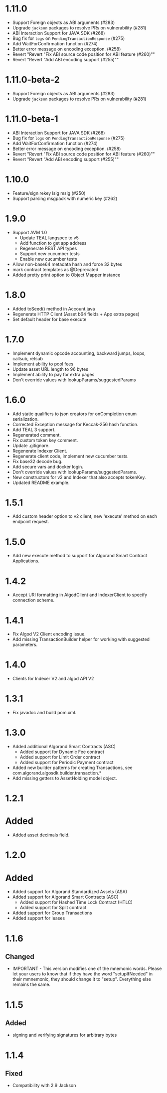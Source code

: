 # 1.11.0
- Support Foreign objects as ABI arguments (#283)
- Upgrade `jackson` packages to resolve PRs on vulnerability (#281)
- ABI Interaction Support for JAVA SDK (#268)
- Bug fix for `logs` on `PendingTransactionResponse` (#275)
- Add WaitForConfirmation function (#274)
- Better error message on encoding exception. (#258)
- Revert "Revert "Fix ABI source code position for ABI feature (#260)""
- Revert "Revert "Add ABI encoding support (#255)""

# 1.11.0-beta-2
- Support Foreign objects as ABI arguments (#283)
- Upgrade `jackson` packages to resolve PRs on vulnerability (#281)

# 1.11.0-beta-1
- ABI Interaction Support for JAVA SDK (#268)
- Bug fix for `logs` on `PendingTransactionResponse` (#275)
- Add WaitForConfirmation function (#274)
- Better error message on encoding exception. (#258)
- Revert "Revert "Fix ABI source code position for ABI feature (#260)""
- Revert "Revert "Add ABI encoding support (#255)""

# 1.10.0
- Feature/sign rekey lsig msig (#250)
- Support parsing msgpack with numeric key (#262)

# 1.9.0
- Support AVM 1.0
  - Update TEAL langspec to v5
  - Add function to get app address
  - Regenerate REST API types
  - Support new cucumber tests
  - Enable new cucumber tests
- Allow non-base64 metadata hash and force 32 bytes
- mark contract templates as @Deprecated
- Added pretty print option to Object Mapper instance

# 1.8.0
- Added toSeed() method in Account.java
- Regenerate  HTTP Client (Asset b64 fields + App extra pages)
- Set default header for base execute

# 1.7.0
- Implement dynamic opcode accounting, backward jumps, loops, callsub, retsub
- Implement ability to pool fees
- Update asset URL length to 96 bytes
- Implement ability to pay for extra pages
- Don't override values with lookupParams/suggestedParams

# 1.6.0
- Add static qualifiers to json creators for onCompletion enum serialization.
- Corrected Exception message for Keccak-256 hash function.
- Add TEAL 3 support.
- Regenerated comment.
- Fix custom token key comment.
- Update .gitignore.
- Regenerate Indexer Client.
- Regenerate client code, implement new cucumber tests.
- Fix base32 decode bug.
- Add secure vars and docker login.
- Don't override values with lookupParams/suggestedParams.
- New constructors for v2 and Indexer that also accepts tokenKey.
- Updated README example.

# 1.5.1
- Add custom header option to v2 client, new 'execute' method on each endpoint request.

# 1.5.0
- Add new execute method to  support for Algorand Smart Contract Applications.

# 1.4.2
- Accept URI formatting in AlgodClient and IndexerClient to specify connection scheme.

# 1.4.1
- Fix Algod V2 Client encoding issue.
- Add missing TransactionBuilder helper for working with suggested parameters.

# 1.4.0
- Clients for Indexer V2 and algod API V2

# 1.3.1
- Fix javadoc and build pom.xml.

# 1.3.0
- Added additional Algorand Smart Contracts (ASC)
    - Added support for Dynamic Fee contract
    - Added support for Limit Order contract
    - Added support for Periodic Payment contract
- Added new builder patterns for creating Transactions, see com.algorand.algosdk.builder.transaction.*
- Add missing getters to AssetHolding model object.

# 1.2.1
# Added
- Added asset decimals field.

# 1.2.0
# Added
- Added support for Algorand Standardized Assets (ASA)
- Added support for Algorand Smart Contracts (ASC) 
    - Added support for Hashed Time Lock Contract (HTLC) 
    - Added support for Split contract
- Added support for Group Transactions
- Added support for leases
# 1.1.6
## Changed
- IMPORTANT - This version modifies one of the mnemonic words. Please let your users to know that if they have the word "setupIfNeeded" in their mmnemonic, they should change it to "setup". Everything else remains the same. 
# 1.1.5
## Added
- signing and verifying signatures for arbitrary bytes

# 1.1.4
## Fixed
- Compatibility with 2.9 Jackson
